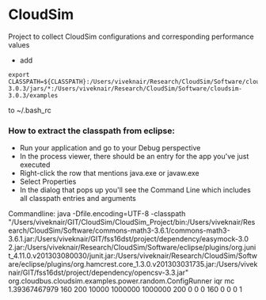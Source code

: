 # CloudSim
Project to collect CloudSim configurations and corresponding performance values

- add 
```
export CLASSPATH=${CLASSPATH}:/Users/viveknair/Research/CloudSim/Software/cloudsim-3.0.3/jars/*:/Users/viveknair/Research/CloudSim/Software/cloudsim-3.0.3/examples
```
to ~/.bash_rc

### How to extract the classpath from eclipse: 
- Run your application and go to your Debug perspective
- In the process viewer, there should be an entry for the app you've just executed
- Right-click the row that mentions java.exe or javaw.exe
- Select Properties
- In the dialog that pops up you'll see the Command Line which includes all classpath entries and arguments

Commandline:
java -Dfile.encoding=UTF-8 -classpath "/Users/viveknair/GIT/CloudSim/CloudSim_Project/bin:/Users/viveknair/Research/CloudSim/Software/commons-math3-3.6.1/commons-math3-3.6.1.jar:/Users/viveknair/GIT/fss16dst/project/dependency/easymock-3.0 2.jar:/Users/viveknair/Research/CloudSim/Software/eclipse/plugins/org.junit_4.11.0.v201303080030/junit.jar:/Users/viveknair/Research/CloudSim/Software/eclipse/plugins/org.hamcrest.core_1.3.0.v201303031735.jar:/Users/viveknair/GIT/fss16dst/project/dependency/opencsv-3.3.jar" org.cloudbus.cloudsim.examples.power.random.ConfigRunner iqr mc 1.39367467979 160 200 10000 1000000 1000000 200 0 0 0 160 0 0 0 1
